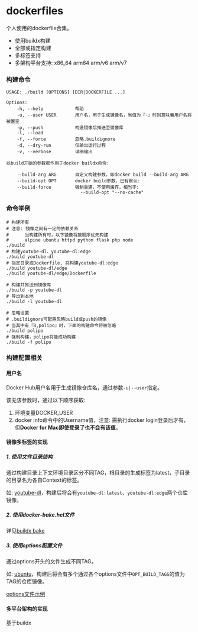 # dockerfiles

个人使用的dockerfile合集。

* 使用buildx构建
* 全部或指定构建
* 多标签支持
* 多架构平台支持: x86_64 arm64 arm/v6 arm/v7

### 构建命令

```shell
USAGE: ./build [OPTIONS] [DIR|DOCKERFILE ...]

Options:
    -h, --help            帮助
    -u, --user USER       用户名，用于生成镜像名，当值为『-』时则意味着用户名将被置空
    -p, --push            构造镜像后推送至镜像库
    -l, --load
    -f, --force           忽略.buildignore
    -d, --dry-run         仅输出运行过程
    -v, --verbose         详细输出

以build开始的参数都作用于docker buildx命令:

    --build-arg ARG       自定义构建参数，即docker build --build-arg ARG
    --build-opt OPT       docker build参数，已有默认:
    --build-force         强制重建，不使用缓存，相当于:
                            --build-opt "--no-cache"
```

### 命令举例

```shell
# 构建所有
# 注意: 镜像之间有一定的依赖关系
#      当构建所有时，以下镜像将按顺序优先构建
#      alpine ubuntu httpd python flask php node
./build
# 构建youtube-dl、youtube-dl:edge
./build youtube-dl
# 指定目录或Dockerfile, 将构建youtube-dl:edge
./build youtube-dl/edge
./build youtube-dl/edge/Dockerfile

# 构建并推送到镜像库
./build -p youtube-dl
# 导出到本地
./build -l youtube-dl

# 忽略设置
# .buildignore可配置忽略build或push的镜像
# 当其中有『B,polipo』时，下面的构建命令将被忽略
./build polipo
# 强制构建，polipo将能成功构建
./build -f polipo
```

### 构建配置相关

#### 用户名

Docker Hub用户名用于生成镜像仓库名，通过参数`-u|--user`指定。

该无该参数时，通过以下顺序获取:

1. 环境变量DOCKER_USER
1. docker info命令中的Username值，注意: 需执行docker login登录后才有，但**Docker for Mac即使登录了也不会有该值**。

#### 镜像多标签的实现

##### 1. 使用文件目录结构

通过构建目录上下文环境目录区分不同TAG，根目录的生成标签为latest，子目录的目录名为各自Context的标签。

如: [youtube-dl](https://github.com/JinnLynn/dockerfiles/tree/master/youtube-dl)，构建后将会有`youtube-dl:latest`、`youtube-dl:edge`两个仓库镜像。

##### 2. 使用docker-bake.hcl文件

详见[buildx bake](https://github.com/docker/buildx/blob/master/docs/reference/buildx_bake.md)

##### 3. 使用options配置文件

通过options开头的文件生成不同TAG。

如: [ubuntu](https://github.com/JinnLynn/dockerfiles/tree/master/ubuntu)，构建后将会有多个通过各个options文件中`OPT_BUILD_TAGS`的值为TAG的仓库镜像。

[options文件示例](https://github.com/JinnLynn/dockerfiles/blob/master/ubuntu/options)


#### 多平台架构的实现

基于buildx
